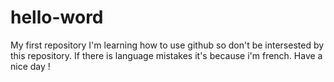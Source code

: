 # hello-word
My first repository
I'm learning how to use github so don't be intersested by this repository.
If there is language mistakes it's because i'm french.
Have a nice day !
